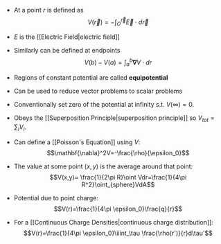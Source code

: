 - At a point $r$ is defined as
$$V(\vec{r})=-\int_O^{\vec{r}}\vec{E}\cdot d\vec{r}$$
- $E$ is the [[Electric Field|electric field]]
- Similarly can be defined at endpoints
$$V(b)-V(a)=\int_a^b \mathbf{\nabla}V\cdot dr$$
- Regions of constant potential are called **equipotential**
- Can be used to reduce vector problems to scalar problems
- Conventionally set zero of the potential at infinity s.t. $V(\infty)=0$.
- Obeys the [[Superposition Principle|superposition principle]] so $V_{tot} = \sum_i V_i$.

- Can define a [[Poisson's Equation]] using $V$:
$$\mathbf{\nabla}^2V=-\frac{\rho}{\epsilon_0}$$
- The value at some point $(x,y)$ is the average around that point:
$$V(x,y)= \frac{1}{2\pi R}\oint Vdr=\frac{1}{4\pi R^2}\oint_{sphere}VdA$$
- Potential due to point charge:
$$V(r)=\frac{1}{4\pi \epsilon_0}\frac{q}{r}$$
- For a [[Continuous Charge Densities|continuous charge distribution]]:
$$V(r)=\frac{1}{4\pi \epsilon_0}\iiint_\tau \frac{\rho(r')}{r}d\tau'$$

